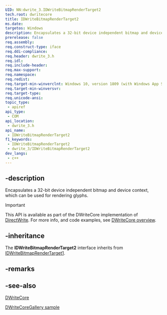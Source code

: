 ```yaml
---
UID: NN:dwrite_3.IDWriteBitmapRenderTarget2
tech.root: dwritecore
title: IDWriteBitmapRenderTarget2
ms.date: 
targetos: Windows
description: Encapsulates a 32-bit device independent bitmap and device context, which can be used for rendering glyphs.
prerelease: false
req.assembly: 
req.construct-type: iface
req.ddi-compliance: 
req.header: dwrite_3.h
req.idl: 
req.include-header: 
req.max-support: 
req.namespace: 
req.redist: 
req.target-min-winverclnt: Windows 10, version 1809 (with Windows App SDK 0.5 or later) 
req.target-min-winversvr: 
req.target-type: 
req.unicode-ansi: 
topic_type:
 - apiref
api_type:
 - COM
api_location:
 - dwrite_3.h
api_name:
 - IDWriteBitmapRenderTarget2
f1_keywords:
 - IDWriteBitmapRenderTarget2
 - dwrite_3/IDWriteBitmapRenderTarget2
dev_langs:
 - c++
---
```


## -description

Encapsulates a 32-bit device independent bitmap and device context, which can be used for rendering glyphs.

> [!IMPORTANT]
> This API is available as part of the DWriteCore implementation of [DirectWrite](/windows/win32/directwrite/direct-write-portal). For more info, and code examples, see [DWriteCore overview](/windows/win32/directwrite/dwritecore-overview).

## -inheritance

The **IDWriteBitmapRenderTarget2** interface inherits from [IDWriteBitmapRenderTarget1](/windows/win32/api/dwrite_1/nn-dwrite_1-idwritebitmaprendertarget1).

## -remarks

## -see-also

[DWriteCore](/windows/win32/directwrite/dwritecore-overview)

[DWriteCoreGallery sample](https://github.com/microsoft/WindowsAppSDK-Samples/tree/main/Samples/TextRendering/cpp-win32/DWriteCoreGallery)
